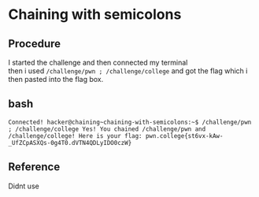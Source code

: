 # Chaining with semicolons 

## Procedure
I started the challenge and then connected my terminal<br>
then i used `/challenge/pwn ; /challenge/college` and got the flag which i then pasted
into the flag box.

## bash
`Connected!
hacker@chaining~chaining-with-semicolons:~$ /challenge/pwn ; /challenge/college
Yes! You chained /challenge/pwn and /challenge/college! Here is your flag:
pwn.college{st6vx-kAw-_UfZCpASXQs-0g4T0.dVTN4QDLyIDO0czW}`

## Reference
Didnt use
